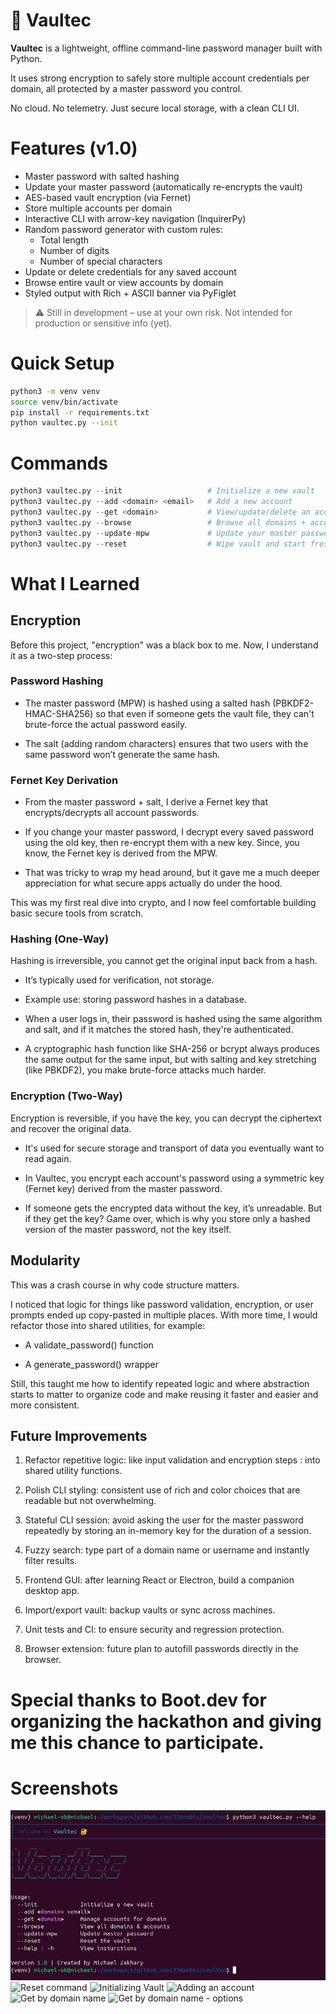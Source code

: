 # 🔐 Vaultec

**Vaultec** is a lightweight, offline command-line password manager built with Python.

It uses strong encryption to safely store multiple account credentials per domain, all protected by a master password you control.

No cloud. No telemetry. Just secure local storage, with a clean CLI UI.

# Features (v1.0)

- Master password with salted hashing
- Update your master password (automatically re-encrypts the vault)
- AES-based vault encryption (via Fernet)
- Store multiple accounts per domain
- Interactive CLI with arrow-key navigation (InquirerPy)
- Random password generator with custom rules:
  - Total length
  - Number of digits
  - Number of special characters
- Update or delete credentials for any saved account
- Browse entire vault or view accounts by domain
- Styled output with Rich + ASCII banner via PyFiglet

> ⚠️ Still in development – use at your own risk. Not intended for production or sensitive info (yet).

# Quick Setup

```bash
python3 -m venv venv
source venv/bin/activate
pip install -r requirements.txt
python vaultec.py --init
```

# Commands

```python
python3 vaultec.py --init                   # Initialize a new vault
python3 vaultec.py --add <domain> <email>   # Add a new account
python3 vaultec.py --get <domain>           # View/update/delete an account under a domain
python3 vaultec.py --browse                 # Browse all domains + accounts
python3 vaultec.py --update-mpw             # Update your master password
python3 vaultec.py --reset                  # Wipe vault and start fresh
```

# What I Learned

## Encryption

Before this project, "encryption" was a black box to me. Now, I understand it as a two-step process:

### Password Hashing

- The master password (MPW) is hashed using a salted hash (PBKDF2-HMAC-SHA256) so that even if someone gets the vault file, they can't brute-force the actual password easily.

- The salt (adding random characters) ensures that two users with the same password won’t generate the same hash.

### Fernet Key Derivation

- From the master password + salt, I derive a Fernet key that encrypts/decrypts all account passwords.

- If you change your master password, I decrypt every saved password using the old key, then re-encrypt them with a new key. Since, you know, the Fernet key is derived from the MPW.

- That was tricky to wrap my head around, but it gave me a much deeper appreciation for what secure apps actually do under the hood.

This was my first real dive into crypto, and I now feel comfortable building basic secure tools from scratch.

### Hashing (One-Way)

Hashing is irreversible, you cannot get the original input back from a hash.

- It’s typically used for verification, not storage.

- Example use: storing password hashes in a database.
- When a user logs in, their password is hashed using the same algorithm and salt, and if it matches the stored hash, they're authenticated.

- A cryptographic hash function like SHA-256 or bcrypt always produces the same output for the same input, but with salting and key stretching (like PBKDF2), you make brute-force attacks much harder.

### Encryption (Two-Way)

Encryption is reversible, if you have the key, you can decrypt the ciphertext and recover the original data.

- It's used for secure storage and transport of data you eventually want to read again.

- In Vaultec, you encrypt each account's password using a symmetric key (Fernet key) derived from the master password.

- If someone gets the encrypted data without the key, it’s unreadable. But if they get the key? Game over, which is why you store only a hashed version of the master password, not the key itself.

## Modularity

This was a crash course in why code structure matters.

I noticed that logic for things like password validation, encryption, or user prompts ended up copy-pasted in multiple places. With more time, I would refactor those into shared utilities, for example:

- A validate_password() function

- A generate_password() wrapper

Still, this taught me how to identify repeated logic and where abstraction starts to matter to organize code and make reusing it faster and easier and more consistent.

## Future Improvements

1. Refactor repetitive logic: like input validation and encryption steps : into shared utility functions.

2. Polish CLI styling: consistent use of rich and color choices that are readable but not overwhelming.

3. Stateful CLI session: avoid asking the user for the master password repeatedly by storing an in-memory key for the duration of a session.

4. Fuzzy search: type part of a domain name or username and instantly filter results.

5. Frontend GUI: after learning React or Electron, build a companion desktop app.

6. Import/export vault: backup vaults or sync across machines.

7. Unit tests and CI: to ensure security and regression protection.

8. Browser extension: future plan to autofill passwords directly in the browser.

# Special thanks to Boot.dev for organizing the hackathon and giving me this chance to participate.

# Screenshots
![Help command](./screenshots/help.png)
![Reset command](./screenshots/reset.png.png)
![Initializing Vault](./screenshots/initializing_vault.png.png)
![Adding an account](./screenshots/adding_account.png.png)
![Get by domain name](./screenshots/get_by_domain.png.png)
![Get by domain name - options](./screenshots/get_by_domain_options.png.png)